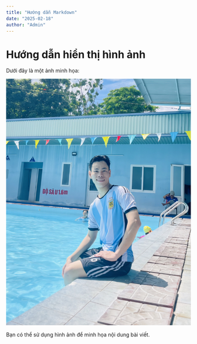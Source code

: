 ```yaml
---
title: "Hướng dẫn Markdown"
date: "2025-02-18"
author: "Admin"
---
```


# Hướng dẫn hiển thị hình ảnh

Dưới đây là một ảnh minh họa:

![Ảnh ví dụ](sample.jpg)

Bạn có thể sử dụng hình ảnh để minh họa nội dung bài viết.